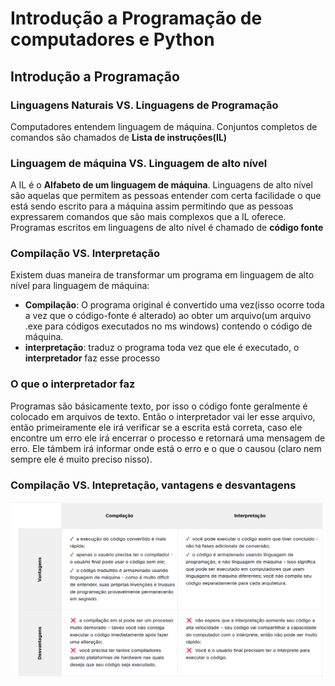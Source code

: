 # Introdução a Programação de computadores e Python

## Introdução a Programação

### Linguagens Naturais VS. Linguagens de Programação

Computadores entendem linguagem de máquina.
Conjuntos completos de comandos são chamados de **Lista de instruções(IL)** 

### Linguagem de máquina VS. Linguagem de alto nível

A IL é o **Alfabeto de um linguagem de máquina**.
Linguagens de alto nível são aquelas que permitem as pessoas entender com certa facilidade o que está
sendo escrito para a máquina assim permitindo que as pessoas expressarem comandos que são mais complexos que a
IL oferece.
Programas escritos em linguagens de alto nível é chamado de **código fonte**

### Compilação VS. Interpretação

Existem duas maneira de transformar um programa em linguagem de alto nível para linguagem de máquina:

* **Compilação**: O programa original é convertido uma vez(isso ocorre toda a vez que o código-fonte é alterado)
ao obter um arquivo(um arquivo .exe para códigos executados no ms windows) contendo o código de máquina.
* **interpretação**: traduz o programa toda vez que ele é executado, o **interpretador** faz esse processo

### O que o interpretador faz

Programas são básicamente texto, por isso o código fonte geralmente é colocado em arquivos de texto.
Então o interpretador vai ler esse arquivo, então primeiramente ele irá verificar se a escrita está correta, caso ele encontre um erro ele irá encerrar o processo e retornará uma mensagem de erro.
Ele támbem irá informar onde está o erro e o que o causou (claro nem sempre ele é muito preciso nisso).


### Compilação VS. Intepretação, vantagens e desvantagens

![Vantagens e desvatagens compilação e interpretação](../CursoPython/imgsCurso/compEinterVantagens.png)
